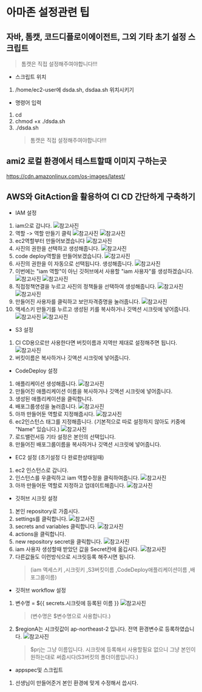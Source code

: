 # 아마존 설정관련 팁

## 자바, 톰캣, 코드디플로이에이전트, 그외 기타 초기 설정 스크립트

> 톰캣은 직접 설정해주여야합니다!!!

- 스크립트 위치

1. /home/ec2-user에 dsda.sh, dsdaa.sh 위치시키기

- 명령어 입력

1. cd
2. chmod +x ./dsda.sh
3. ./dsda.sh
   > 톰캣은 직접 설정해주여야합니다!!!

## ami2 로컬 환경에서 테스트할때 이미지 구하는곳

<https://cdn.amazonlinux.com/os-images/latest/>

## AWS와 GitAction을 활용하여 CI CD 간단하게 구축하기

- IAM 설정

1. iam으로 갑니다.
   ![참고사진](https://github.com/nowon-kdt/aws-tips-and-tricks/blob/9873f4a937d58482f9e388f6ec8e1ceb5a91a808/cicd/goto-iam.png)
2. 역할 -> 역할 만들기 클릭
   ![참고사진](https://github.com/nowon-kdt/aws-tips-and-tricks/blob/9873f4a937d58482f9e388f6ec8e1ceb5a91a808/cicd/iam-menu.png)
   ![참고사진](https://github.com/nowon-kdt/aws-tips-and-tricks/blob/9873f4a937d58482f9e388f6ec8e1ceb5a91a808/cicd/creating-role.png)
3. ec2역할부터 만들어보겠습니다
   ![참고사진](https://github.com/nowon-kdt/aws-tips-and-tricks/blob/9873f4a937d58482f9e388f6ec8e1ceb5a91a808/cicd/role_ec2-1.png)
4. 사진의 권한을 선택하고 생성해줍니다.
   ![참고사진](https://github.com/nowon-kdt/aws-tips-and-tricks/blob/9873f4a937d58482f9e388f6ec8e1ceb5a91a808/cicd/role_ec2-2.png)
5. code deploy역할을 만들어보겠습니다.
   ![참고사진](https://github.com/nowon-kdt/aws-tips-and-tricks/blob/9873f4a937d58482f9e388f6ec8e1ceb5a91a808/cicd/role_codedeploy-1.png)
6. 사진의 권한을 이 자동으로 선택됩니다. 생성해줍니다.
   ![참고사진](https://github.com/nowon-kdt/aws-tips-and-tricks/blob/9873f4a937d58482f9e388f6ec8e1ceb5a91a808/cicd/role_codedeploy-2.png)
7. 이번에는 "iam 역할"이 아닌 깃허브에서 사용할 "iam 사용자"를 생성하겠습니다.
   ![참고사진](https://github.com/nowon-kdt/aws-tips-and-tricks/blob/9873f4a937d58482f9e388f6ec8e1ceb5a91a808/cicd/add_iam-user.png)
   ![참고사진](<https://github.com/nowon-kdt/aws-tips-and-tricks/blob/9873f4a937d58482f9e388f6ec8e1ceb5a91a808/cicd/123%20(9).png>)
8. 직접정책연결을 누르고 사진의 정책들을 선택하여 생성해줍니다.
   ![참고사진](<https://github.com/nowon-kdt/aws-tips-and-tricks/blob/9873f4a937d58482f9e388f6ec8e1ceb5a91a808/cicd/123%20(4).png>)
   ![참고사진](<https://github.com/nowon-kdt/aws-tips-and-tricks/blob/9873f4a937d58482f9e388f6ec8e1ceb5a91a808/cicd/123%20(3).png>)
9. 만들어진 사용자를 클릭하고 보안자격증명을 눌러줍니다.
   ![참고사진](<https://github.com/nowon-kdt/aws-tips-and-tricks/blob/9873f4a937d58482f9e388f6ec8e1ceb5a91a808/cicd/123%20(7).png>)
10. 액세스키 만들기를 누르고 생성된 키를 복사하거나 깃액션 시크릿에 넣어줍니다.
    ![참고사진](<https://github.com/nowon-kdt/aws-tips-and-tricks/blob/9873f4a937d58482f9e388f6ec8e1ceb5a91a808/cicd/123%20(11).png>)
    ![참고사진](<https://github.com/nowon-kdt/aws-tips-and-tricks/blob/9873f4a937d58482f9e388f6ec8e1ceb5a91a808/cicd/123%20(12).png>)

- S3 설정

1. CI CD용으로만 사용한다면 버킷이름과 지역만 제대로 설정해주면 됩니다.
   ![참고사진](<https://github.com/nowon-kdt/aws-tips-and-tricks/blob/9873f4a937d58482f9e388f6ec8e1ceb5a91a808/cicd/123%20(16).png>)
2. 버킷이름은 복사하거나 깃액션 시크릿에 넣어줍니다.

- CodeDeploy 설정

1. 애플리케이션 생성해줍니다.
   ![참고사진](<https://github.com/nowon-kdt/aws-tips-and-tricks/blob/9873f4a937d58482f9e388f6ec8e1ceb5a91a808/cicd/123%20(17).png>)
2. 만들어진 애플리케이션 이름을 복사하거나 깃액션 시크릿에 넣어줍니다.
3. 생성된 애플리케이션을 클릭합니다.
4. 배포그룹생성을 눌러줍니다.
   ![참고사진](<https://github.com/nowon-kdt/aws-tips-and-tricks/blob/9873f4a937d58482f9e388f6ec8e1ceb5a91a808/cicd/123%20(18).png>)
5. 아까 만들어둔 역할로 지정해줍시다.
   ![참고사진](<https://github.com/nowon-kdt/aws-tips-and-tricks/blob/9873f4a937d58482f9e388f6ec8e1ceb5a91a808/cicd/123%20(19).png>)
6. ec2인스턴스 태그를 지정해줍니다. (기본적으로 따로 설정하지 않아도 키중에 "Name" 있습니다.)
   ![참고사진](<https://github.com/nowon-kdt/aws-tips-and-tricks/blob/9873f4a937d58482f9e388f6ec8e1ceb5a91a808/cicd/123%20(21).png>)
7. 로드밸런서등 기타 설정은 본인의 선택입니다.
8. 만들어진 배포그룹이름을 복사하거나 깃액션 시크릿에 넣어줍니다.

- EC2 설정 (초기설정 다 완료한상태일때)

1. ec2 인스턴스로 갑니다.
2. 인스턴스를 우클릭하고 iam 역할수정을 클릭하여줍니다.
   ![참고사진](<https://github.com/nowon-kdt/aws-tips-and-tricks/blob/9873f4a937d58482f9e388f6ec8e1ceb5a91a808/cicd/123%20(14).png>)
3. 아까 만들어둔 역할로 지정하고 업데이트해줍니다.
   ![참고사진](https://github.com/nowon-kdt/aws-tips-and-tricks/blob/9873f4a937d58482f9e388f6ec8e1ceb5a91a808/cicd/1231.png)

- 깃허브 시크릿 설정

1. 본인 repository로 가줍시다.
2. settings를 클릭합니다.
   ![참고사진](<https://github.com/nowon-kdt/aws-tips-and-tricks/blob/59eb90247e1bb81e7e7d2dec6d50decc1f24cb70/cicd/123%20(1).png>)
3. secrets and variables 클릭합니다.
   ![참고사진](<https://github.com/nowon-kdt/aws-tips-and-tricks/blob/9873f4a937d58482f9e388f6ec8e1ceb5a91a808/cicd/123%20(22).png>)
4. actions을 클릭합니다.
5. new repository secret을 클릭합니다.
   ![참고사진](<https://github.com/nowon-kdt/aws-tips-and-tricks/blob/9873f4a937d58482f9e388f6ec8e1ceb5a91a808/cicd/123%20(23).png>)
6. iam 사용자 생성할때 받았던 값을 Secret칸에 옮깁시다.
   ![참고사진](https://github.com/nowon-kdt/aws-tips-and-tricks/blob/9873f4a937d58482f9e388f6ec8e1ceb5a91a808/cicd/312312.png)
7. 다른값들도 이런방식으로 시크릿등록 해주시면 됩니다.
   > (iam 액세스키 ,시크릿키 ,S3버킷이름 ,CodeDeploy애플리케이션이름 ,배포그룹이름)

- 깃허브 workflow 설정

1. 변수명 = ${{ secrets.시크릿에 등록된 이름 }}
   ![참고사진](<https://github.com/nowon-kdt/aws-tips-and-tricks/blob/9873f4a937d58482f9e388f6ec8e1ceb5a91a808/cicd/123%20(25).png>)
   > (변수명은 $변수명으로 사용합니다.)
2. $regionA는 시크릿값이 ap-northeast-2 입니다. 전역 환경변수로 등록하였습니다.
   ![참고사진](<https://github.com/nowon-kdt/aws-tips-and-tricks/blob/9873f4a937d58482f9e388f6ec8e1ceb5a91a808/cicd/123%20(26).png>)
   > $prj는 그냥 이름입니다. 시크릿에 등록해서 사용할필요 없으니 그냥 본인이 원하는대로 써줍시다(S3버킷의 폴더이름입니다.)

- appspec및 스크립트

1. 선생님이 만들어준거 본인 환경에 맞게 수정해서 씁시다.
